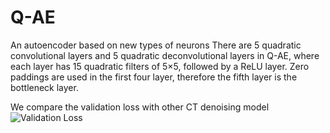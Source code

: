 # Q-AE
An autoencoder based on new types of neurons
There are 5 quadratic convolutional layers and 5 quadratic deconvolutional layers in Q-AE, 
where each layer has 15 quadratic filters of 5×5, followed by a ReLU layer. Zero paddings are used in the first four layer, 
therefore the fifth layer is the bottleneck layer. 

We compare the validation loss with other CT denoising model
![Validation Loss](https://github.com/FengleiFan/QAE/blob/master/Figure%203.tif)
